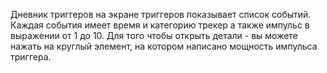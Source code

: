 Дневник триггеров на экране триггеров показывает список событий. Каждая события имеет время и категорию трекер а также импульс в выражении от 1 до 10. Для того чтобы открыть детали - вы можете нажать на круглый элемент, на котором написано мощность импульса триггера.